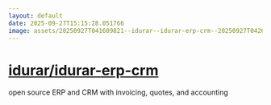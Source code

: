 ```yaml
---
layout: default
date: 2025-09-27T15:15:28.051766
image: assets/20250927T041609821--idurar--idurar-erp-crm--20250927T042619263--cropped.png
---
```


# [idurar/idurar-erp-crm](https://github.com/idurar/idurar-erp-crm)

open source ERP and CRM with invoicing, quotes, and accounting
